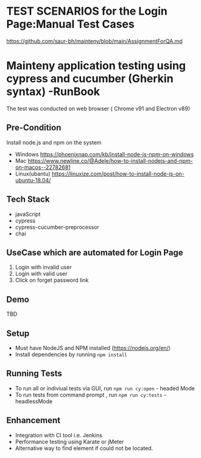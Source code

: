 # TEST SCENARIOS for the Login Page:Manual Test Cases
https://github.com/saur-bh/mainteny/blob/main/AssignmentForQA.md

# Mainteny application testing using cypress and cucumber (Gherkin syntax) -RunBook

The test was conducted on web browser ( Chrome v91  and Electron v89)

## Pre-Condition 
Install node.js and npm on the system
* Windows https://phoenixnap.com/kb/install-node-js-npm-on-windows
* Mac https://www.newline.co/@Adele/how-to-install-nodejs-and-npm-on-macos--22782681
* Linux(ubantu) https://linuxize.com/post/how-to-install-node-js-on-ubuntu-18.04/

## Tech Stack 
- javaScript 
- cypress
- cypress-cucumber-preprocessor 
- chai 

## UseCase which are automated for Login Page 
1. Login with invalid user
2. Login with valid user
3. Click on forget password link 

## Demo 
TBD

## Setup

* Must have NodeJS and NPM installed (https://nodejs.org/en/)
* Install dependencies by running `npm install`

## Running Tests

* To run all  or indiviual tests via GUI, run `npm run cy:open` - headed Mode
* To run tests from command prompt , run `npm run cy:tests`  - headlessMode

## Enhancement
  * Integration with CI tool i.e. Jenkins
  * Performance testing using Karate or jMeter 
  * Alternative way to find element if could not be located.
